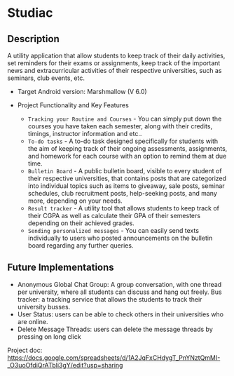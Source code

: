 Studiac
=============================

Description
------------

A utility application that allow students to keep track of their daily activities, set reminders for their exams or assignments, keep track of the important news and extracurricular activities of their respective universities, such as seminars, club events, etc.

- Target Android version: Marshmallow (V 6.0)

- Project Functionality and Key Features

  * `Tracking your Routine and Courses` - You can simply put down the courses you have taken each semester, along with their credits, timings, instructor information and etc..
  * `To-do tasks` - A to-do task designed specifically for students with the aim of keeping track of their ongoing assessments, assignments, and homework for each course with an option to remind them at due time.
  * `Bulletin Board` - A public bulletin board, visible to every student of their respective universities, that contains posts that are categorized into individual topics such as items to giveaway, sale posts, seminar schedules, club recruitment posts, help-seeking posts, and many more, depending on your needs.
  * `Result tracker` - A utility tool that allows students to keep track of their CGPA as well as calculate their GPA of their semesters depending on their achieved grades. 
  * `Sending personalized messages` - You can easily send texts individually to users who posted announcements on the bulletin board regarding any further queries.

Future Implementations
---------------

- Anonymous Global Chat Group: A group conversation, with one thread per university, where all students can discuss and hang out freely.
Bus tracker: a tracking service that allows the students to track their university busses. 
- User Status: users can be able to check others in their universities who are online.
- Delete Message Threads: users can delete the message threads by pressing on long click



Project doc: https://docs.google.com/spreadsheets/d/1A2JqFxCHdygT_PnYNztQmMI-_O3uoOfdiQrATbli3gY/edit?usp=sharing


